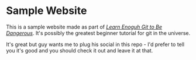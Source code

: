 # Sample Website

This is a sample website made as part of [*Learn Enoguh Git to Be Dangerous*](https://www.learnenough.com/course/learn_enough_git/sharing/adding_a_readme). It's possibly the greatest beginner tutorial for git in the universe.

It's great but guy wants me to plug his social in this repo - I'd prefer to tell you it's good and you should check it out and leave it at that.
